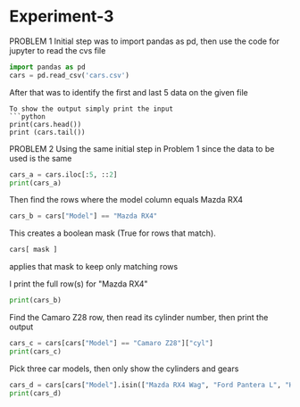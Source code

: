 # Experiment-3

PROBLEM 1
Initial step was to import pandas as pd, then use the code for jupyter to read the cvs file
```python
import pandas as pd
cars = pd.read_csv('cars.csv')
```
After that was to identify the first and last 5 data on the given file
```
To show the output simply print the input
```python
print(cars.head())
print (cars.tail())
```

PROBLEM 2
Using the same initial step in Problem 1 since the data to be used is the same

```python
cars_a = cars.iloc[:5, ::2]
print(cars_a)
```

Then find the rows where the model column equals Mazda RX4
```python
cars_b = cars["Model"] == "Mazda RX4" 
```
This creates a boolean mask (True for rows that match).
```python
cars[ mask ]
```
 applies that mask to keep only matching rows

I print the full row(s) for "Mazda RX4"
```python
print(cars_b)
```

Find the Camaro Z28 row, then read its cylinder number, then print the output
```python
cars_c = cars[cars["Model"] == "Camaro Z28"]["cyl"]
print(cars_c)
```
Pick three car models, then only show the cylinders and gears
```python
cars_d = cars[cars["Model"].isin(["Mazda RX4 Wag", "Ford Pantera L", "Honda Civic"])][["cyl", "gear"]]
print(cars_d)
```
